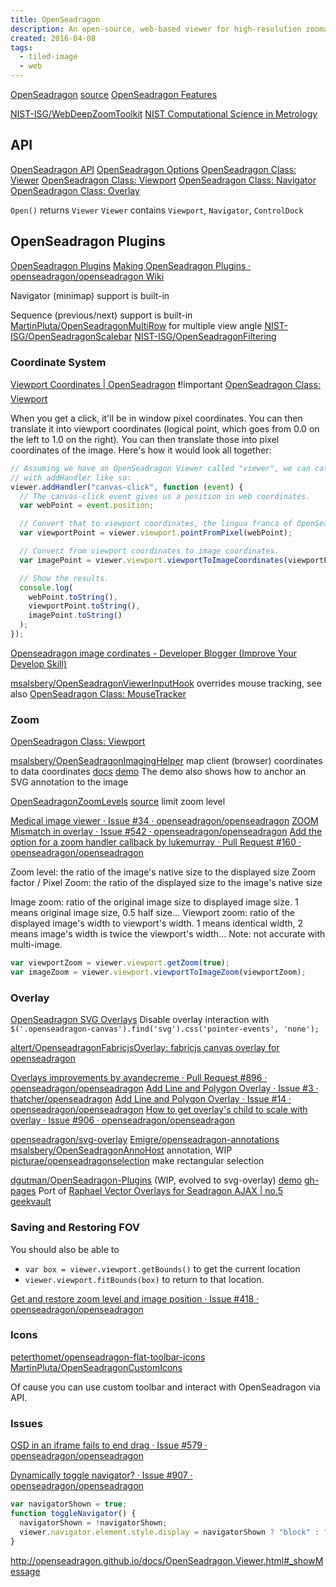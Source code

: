 ```yaml
---
title: OpenSeadragon
description: An open-source, web-based viewer for high-resolution zoomable images, implemented in pure JavaScript, for desktop and mobile.
created: 2016-04-08
tags:
  - tiled-image
  - web
---
```


[OpenSeadragon](http://openseadragon.github.io/) [source](https://github.com/openseadragon/openseadragon)
[OpenSeadragon Features](http://openseadragon.github.io/#examples-and-features)

[NIST-ISG/WebDeepZoomToolkit](https://github.com/NIST-ISG/WebDeepZoomToolkit)
[NIST Computational Science in Metrology](https://isg.nist.gov/deepzoomweb/help)

## API

[OpenSeadragon API](http://openseadragon.github.io/docs/)
[OpenSeadragon Options](http://openseadragon.github.io/docs/OpenSeadragon.html#Options)
[OpenSeadragon Class: Viewer](http://openseadragon.github.io/docs/OpenSeadragon.Viewer.html)
[OpenSeadragon Class: Viewport](http://openseadragon.github.io/docs/OpenSeadragon.Viewport.html)
[OpenSeadragon Class: Navigator](http://openseadragon.github.io/docs/OpenSeadragon.Navigator.html)
[OpenSeadragon Class: Overlay](http://openseadragon.github.io/docs/OpenSeadragon.Overlay.html)

`Open()` returns `Viewer`
`Viewer` contains `Viewport`, `Navigator`, `ControlDock`

## OpenSeadragon Plugins

[OpenSeadragon Plugins](http://openseadragon.github.io/#plugins)
[Making OpenSeadragon Plugins · openseadragon/openseadragon Wiki](https://github.com/openseadragon/openseadragon/wiki/Making-OpenSeadragon-Plugins)

Navigator (minimap) support is built-in

Sequence (previous/next) support is built-in
[MartinPluta/OpenSeadragonMultiRow](https://github.com/MartinPluta/OpenSeadragonMultiRow) for multiple view angle
[NIST-ISG/OpenSeadragonScalebar](https://github.com/NIST-ISG/OpenSeadragonScalebar)
[NIST-ISG/OpenSeadragonFiltering](https://github.com/NIST-ISG/OpenSeadragonFiltering)

### Coordinate System

[Viewport Coordinates | OpenSeadragon](https://openseadragon.github.io/examples/viewport-coordinates/) ❗!important
[OpenSeadragon Class: Viewport](https://openseadragon.github.io/docs/OpenSeadragon.Viewport.html)

When you get a click, it'll be in window pixel coordinates. You can then translate it into viewport coordinates (logical point, which goes from 0.0 on the left to 1.0 on the right). You can then translate those into pixel coordinates of the image. Here's how it would look all together:

```js
// Assuming we have an OpenSeadragon Viewer called "viewer", we can catch the clicks
// with addHandler like so:
viewer.addHandler("canvas-click", function (event) {
  // The canvas-click event gives us a position in web coordinates.
  var webPoint = event.position;

  // Convert that to viewport coordinates, the lingua franca of OpenSeadragon coordinates.
  var viewportPoint = viewer.viewport.pointFromPixel(webPoint);

  // Convert from viewport coordinates to image coordinates.
  var imagePoint = viewer.viewport.viewportToImageCoordinates(viewportPoint);

  // Show the results.
  console.log(
    webPoint.toString(),
    viewportPoint.toString(),
    imagePoint.toString()
  );
});
```

[Openseadragon image cordinates - Developer Blogger (Improve Your Develop Skill)](http://www.developerblogger.com/168_18434175/)

[msalsbery/OpenSeadragonViewerInputHook](https://github.com/msalsbery/OpenSeadragonViewerInputHook) overrides mouse tracking, see also [OpenSeadragon Class: MouseTracker](https://openseadragon.github.io/docs/OpenSeadragon.MouseTracker.html)

### Zoom

[OpenSeadragon Class: Viewport](http://openseadragon.github.io/docs/OpenSeadragon.Viewport.html)

[msalsbery/OpenSeadragonImagingHelper](https://github.com/msalsbery/OpenSeadragonImagingHelper) map client (browser) coordinates to data coordinates [docs](http://msalsbery.github.io/openseadragonimaginghelper/docs/) [demo](http://msalsbery.github.io/openseadragonimaginghelper/)
The demo also shows how to anchor an SVG annotation to the image

[OpenSeadragonZoomLevels](http://picturae.github.io/openseadragonselection/#tabs-zoom-levels) [source](https://github.com/picturae/openseadragonzoomlevels) limit zoom level

[Medical image viewer · Issue #34 · openseadragon/openseadragon](https://github.com/openseadragon/openseadragon/issues/34)
[ZOOM Mismatch in overlay · Issue #542 · openseadragon/openseadragon](https://github.com/openseadragon/openseadragon/issues/542)
[Add the option for a zoom handler callback by lukemurray · Pull Request #160 · openseadragon/openseadragon](https://github.com/openseadragon/openseadragon/pull/160)

Zoom level: the ratio of the image's native size to the displayed size
Zoom factor / Pixel Zoom: the ratio of the displayed size to the image's native size

Image zoom: ratio of the original image size to displayed image size. 1 means original image size, 0.5 half size...
Viewport zoom: ratio of the displayed image's width to viewport's width. 1 means identical width, 2 means image's width is twice the viewport's width... Note: not accurate with multi-image.

```js
var viewportZoom = viewer.viewport.getZoom(true);
var imageZoom = viewer.viewport.viewportToImageZoom(viewportZoom);
```

### Overlay

[OpenSeadragon SVG Overlays](http://chrishewett.com/blog/openseadragon-svg-overlays/)
Disable overlay interaction with `$('.openseadragon-canvas').find('svg').css('pointer-events', 'none');`

[altert/OpenseadragonFabricjsOverlay: fabricjs canvas overlay for openseadragon](https://github.com/altert/OpenseadragonFabricjsOverlay)

[Overlays improvements by avandecreme · Pull Request #896 · openseadragon/openseadragon](https://github.com/openseadragon/openseadragon/pull/896)
[Add Line and Polygon Overlay · Issue #3 · thatcher/openseadragon](https://github.com/thatcher/openseadragon/issues/3)
[Add Line and Polygon Overlay · Issue #14 · openseadragon/openseadragon](https://github.com/openseadragon/openseadragon/issues/14)
[How to get overlay's child to scale with overlay · Issue #906 · openseadragon/openseadragon](https://github.com/openseadragon/openseadragon/issues/906)

[openseadragon/svg-overlay](https://github.com/openseadragon/svg-overlay)
[Emigre/openseadragon-annotations](https://github.com/Emigre/openseadragon-annotations)
[msalsbery/OpenSeadragonAnnoHost](https://github.com/msalsbery/OpenSeadragonAnnoHost) annotation, WIP
[picturae/openseadragonselection](https://github.com/picturae/openseadragonselection) make rectangular selection

[dgutman/OpenSeadragon-Plugins](https://github.com/dgutman/OpenSeadragon-Plugins) (WIP, evolved to svg-overlay)
[demo](http://dgutman.github.io/OpenSeadragon-Plugins/) [gh-pages](https://github.com/dgutman/OpenSeadragon-Plugins/tree/master/examples)
Port of [Raphael Vector Overlays for Seadragon AJAX | no.5 geekvault](http://no5-geekvault.blogspot.hk/2011/04/raphael-vector-overlays-for-seadragon.html)

### Saving and Restoring FOV

You should also be able to

- `var box = viewer.viewport.getBounds()` to get the current location
- `viewer.viewport.fitBounds(box)` to return to that location.

[Get and restore zoom level and image position · Issue #418 · openseadragon/openseadragon](https://github.com/openseadragon/openseadragon/issues/418)

### Icons

[peterthomet/openseadragon-flat-toolbar-icons](https://github.com/peterthomet/openseadragon-flat-toolbar-icons)
[MartinPluta/OpenSeadragonCustomIcons](https://github.com/MartinPluta/OpenSeadragonCustomIcons)

Of cause you can use custom toolbar and interact with OpenSeadragon via API.

### Issues

[OSD in an iframe fails to end drag · Issue #579 · openseadragon/openseadragon](https://github.com/openseadragon/openseadragon/issues/579)

[Dynamically toggle navigator? · Issue #907 · openseadragon/openseadragon](https://github.com/openseadragon/openseadragon/issues/907)

```js
var navigatorShown = true;
function toggleNavigator() {
  navigatorShown = !navigatorShown;
  viewer.navigator.element.style.display = navigatorShown ? "block" : "none";
}
```

http://openseadragon.github.io/docs/OpenSeadragon.Viewer.html#_showMessage
